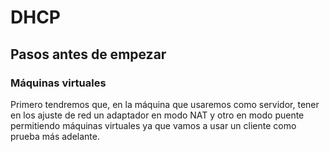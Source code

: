 # DHCP

## Pasos antes de empezar

### Máquinas virtuales
Primero tendremos que, en la máquina que usaremos como servidor, tener en los ajuste de red un adaptador en modo NAT y otro en modo puente permitiendo máquinas virtuales ya que vamos a usar un cliente como prueba más adelante. 

